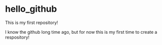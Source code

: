 # hello_github
This is my first repository!

I know the github long time ago, but for now this is my first time to create a respository!
